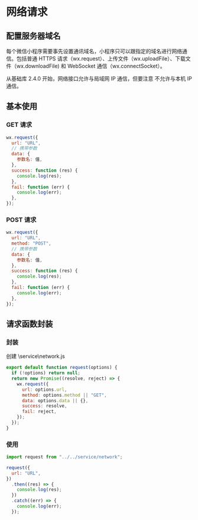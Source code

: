 # 网络请求

## 配置服务器域名

每个微信小程序需要事先设置通讯域名，小程序只可以跟指定的域名进行网络通信。包括普通 HTTPS 请求（wx.request）、上传文件（wx.uploadFile）、下载文件（wx.downloadFile) 和 WebSocket 通信（wx.connectSocket）。

从基础库 2.4.0 开始，网络接口允许与局域网 IP 通信，但要注意 不允许与本机 IP 通信。

## 基本使用

### GET 请求

```js
wx.request({
  url: "URL",
  // 携带参数
  data: {
    参数名: 值,
  },
  success: function (res) {
    console.log(res);
  },
  fail: function (err) {
    console.log(err);
  },
});
```

### POST 请求

```js
wx.request({
  url: "URL",
  method: "POST",
  // 携带参数
  data: {
    参数名: 值,
  },
  success: function (res) {
    console.log(res);
  },
  fail: function (err) {
    console.log(err);
  },
});
```

## 请求函数封装

### 封装

创建 \service\network.js

```js
export default function request(options) {
  if (!options) return null;
  return new Promise((resolve, reject) => {
    wx.request({
      url: options.url,
      method: options.method || "GET",
      data: options.data || {},
      success: resolve,
      fail: reject,
    });
  });
}
```

### 使用

```js
import request from "../../service/network";

request({
  url: "URL",
})
  .then((res) => {
    console.log(res);
  })
  .catch((err) => {
    console.log(err);
  });
```

